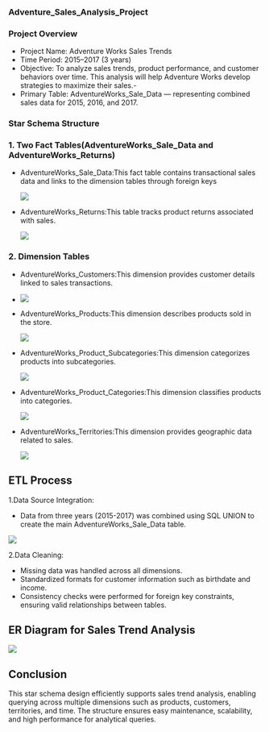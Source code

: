 ### Adventure_Sales_Analysis_Project

### Project Overview

- Project Name: Adventure Works Sales Trends
- Time Period: 2015–2017 (3 years)
- Objective: To analyze sales trends, product performance, and customer behaviors over time. This analysis will help Adventure Works develop strategies to 
   maximize their sales.- 
- Primary Table: AdventureWorks_Sale_Data — representing combined sales data for 2015, 2016, and 2017.

### Star Schema Structure
### 1. Two Fact Tables(AdventureWorks_Sale_Data and AdventureWorks_Returns)
   
- AdventureWorks_Sale_Data:This fact table contains transactional sales data and links to the dimension tables through foreign keys

  ![](https://github.com/calua-83/Sales_Analysis_Project/blob/main/sales_table.png?raw=true)

- AdventureWorks_Returns:This table tracks product returns associated with sales.

  ![](https://github.com/calua-83/Sales_Analysis_Project/blob/main/returns.png?raw=true)

 ### 2. Dimension Tables
    
- AdventureWorks_Customers:This dimension provides customer details linked to sales transactions.
- 
  ![](https://github.com/calua-83/Sales_Analysis_Project/blob/main/customers.png)
  
- AdventureWorks_Products:This dimension describes products sold in the store.

  ![](https://github.com/calua-83/Sales_Analysis_Project/blob/main/Product_table.png?raw=true)
  
- AdventureWorks_Product_Subcategories:This dimension categorizes products into subcategories.
  
  ![](https://github.com/calua-83/Sales_Analysis_Project/blob/main/Product_subcategory.png?raw=true)
    
- AdventureWorks_Product_Categories:This dimension classifies products into categories.
  
  ![](https://github.com/calua-83/Sales_Analysis_Project/blob/main/Productcategory%20.png?raw=true)
  
- AdventureWorks_Territories:This dimension provides geographic data related to sales.
  
  ![](https://raw.githubusercontent.com/calua-83/Sales_Analysis_Project/f1dcb05ebab13e06a2c30dbcab19320fd56134b7/Area.png)
  
## ETL Process
1.Data Source Integration:
- Data from three years (2015-2017) was combined using SQL UNION to create the main AdventureWorks_Sale_Data table.

![](https://github.com/calua-83/Sales_Analysis_Project/blob/main/ETL.png?raw=true)

2.Data Cleaning:
- 	Missing data was handled across all dimensions.
- 	Standardized formats for customer information such as birthdate and income.
- 	Consistency checks were performed for foreign key constraints, ensuring valid relationships between tables.

  ## ER Diagram for Sales Trend Analysis

![](https://github.com/calua-83/Sales_Analysis_Project/blob/main/Sales_Adventure_Works_ER.png)
  

  ## Conclusion
  
  This star schema design efficiently supports sales trend analysis, enabling querying across multiple dimensions such as products, customers, territories, 
  and time. The structure ensures easy maintenance, scalability, and high performance for analytical queries.
  


